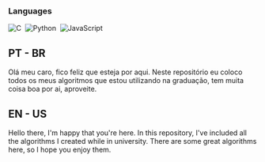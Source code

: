 ### Languages
![C](https://img.shields.io/badge/C-00599C?style=for-the-badge&logo=c&logoColor=white)&nbsp;
![Python](https://img.shields.io/badge/Python-14354C?style=for-the-badge&logo=python&logoColor=white)&nbsp;
![JavaScript](https://img.shields.io/badge/JavaScript-F7DF1E?style=for-the-badge&logo=javascript&logoColor=black)&nbsp;

## PT - BR
Olá meu caro, fico feliz que esteja por aqui. Neste repositório eu coloco todos os meus algoritmos que estou utilizando na graduação, tem muita coisa boa por ai, aproveite.

## EN - US
Hello there, I'm happy that you're here. In this repository, I've included all the algorithms I created while in university. There are some great algorithms here, so I hope you enjoy them.
